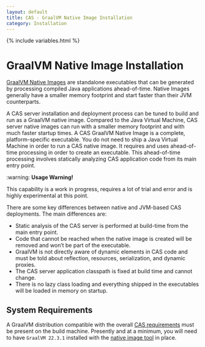 ```yaml
---
layout: default
title: CAS - GraalVM Native Image Installation
category: Installation
---
```

{% include variables.html %}

# GraalVM Native Image Installation

[GraalVM Native Images](https://www.graalvm.org/native-image/) are standalone executables that can be generated by 
processing compiled Java applications ahead-of-time. Native Images generally have a smaller memory footprint and start faster than their JVM counterparts.

A CAS server installation and deployment process can be tuned to build and run as a GraalVM native image. Compared to the Java Virtual Machine, CAS server 
native images can run with a smaller memory footprint and with much faster startup times. A CAS GraalVM Native Image is a complete, platform-specific 
executable. You do not need to ship a Java Virtual Machine in order to run a CAS native image. It requires and uses ahead-of-time processing in order to 
create an executable. This ahead-of-time processing involves statically analyzing CAS application code from its main entry point.

<div class="alert alert-warning">:warning: <strong>Usage Warning!</strong><p>
This capability is a work in progress, requires a lot of trial and error and is highly experimental at this point.</p></div>

There are some key differences between native and JVM-based CAS deployments. The main differences are:

- Static analysis of the CAS server is performed at build-time from the main entry point.
- Code that cannot be reached when the native image is created will be removed and won’t be part of the executable.
- GraalVM is not directly aware of dynamic elements in CAS code and must be told about reflection, resources, serialization, and dynamic proxies.
- The CAS server application classpath is fixed at build time and cannot change.
- There is no lazy class loading and everything shipped in the executables will be loaded in memory on startup.
   
## System Requirements

A GraalVM distribution compatible with the overall [CAS requirements](../planning/Installation-Requirements.html) must be present on the build machine.
Presently and at a minimum, you will need to have `GraalVM 22.3.1` installed with 
the [native image tool](https://www.graalvm.org/latest/reference-manual/native-image/) in place. 
